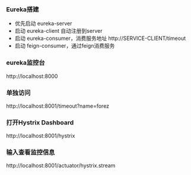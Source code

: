 ### Eureka搭建
- 优先启动 eureka-server
- 启动 eureka-client 自动注册到server
- 启动 eureka-consumer，消费服务地址 http://SERVICE-CLIENT/timeout 
- 启动 feign-consumer，通过feign消费服务

### eureka监控台
http://localhost:8000

### 单独访问
http://localhost:8001/timeout?name=forez

### 打开Hystrix Dashboard
http://localhost:8001/hystrix

### 输入查看监控信息
http://localhost:8001/actuator/hystrix.stream